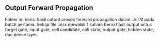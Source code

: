## Output Forward Propagation

Folder ini berisi hasil output proses forward propagation dalam LSTM pada batch pertama. Setiap file .xlsx mewakili 1 saham berisi hasil output untuk forget gate, input gate, cell candidate, cell state, output gate, hidden state, dan dense layer.

